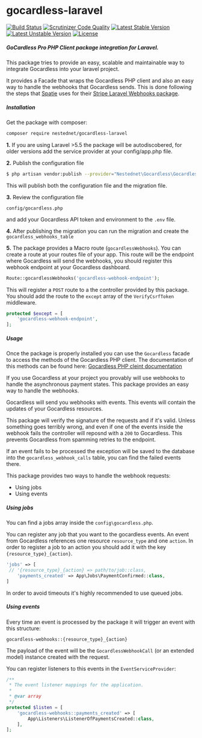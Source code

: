 # gocardless-laravel
[![Build Status](https://travis-ci.com/Nestednet/gocardless-laravel.svg?branch=master)](https://travis-ci.com/Nestednet/gocardless-laravel)
[![Scrutinizer Code Quality](https://scrutinizer-ci.com/g/Nestednet/gocardless-laravel/badges/quality-score.png?b=master)](https://scrutinizer-ci.com/g/Nestednet/gocardless-laravel/?branch=master)
[![Latest Stable Version](https://poser.pugx.org/nestednet/gocardless-laravel/v/stable)](https://packagist.org/packages/nestednet/gocardless-laravel)
[![Latest Unstable Version](https://poser.pugx.org/nestednet/gocardless-laravel/v/unstable)](https://packagist.org/packages/nestednet/gocardless-laravel)
[![License](https://poser.pugx.org/nestednet/gocardless-laravel/license)](https://packagist.org/packages/nestednet/gocardless-laravel)

##### GoCardless Pro PHP Client package integration for Laravel.

This package tries to provide an easy, scalable and maintainable way to integrate Gocardless into your laravel project.

It provides a Facade that wraps the Gocardless PHP client and also an easy way to handle the webhooks that Gocardless sends. This is done following the steps that [Spatie](https://spatie.be/opensource/php) uses for their [Stripe Laravel Webhooks package](https://github.com/spatie/laravel-stripe-webhooks).

##### Installation

Get the package with composer:

```bash
composer require nestednet/gocardless-laravel
```

**1.** If you are using Laravel >5.5 the package will be autodiscobered, for older versions add the service provider at your config/app.php file.

**2.** Publish the configuration file
```bash
$ php artisan vendor:publish --provider="Nestednet\Gocardless\GocardlessServiceProvider"
```
This will publish both the configuration file and the migration file.

**3.** Review the configuration file
```
config/gocardless.php
```
and add your Gocardless API token and environment to the `.env` file.

**4.** After publishing the migration you can run the migration and create the `gocardless_webhooks_table`

**5.** The package provides a Macro route (`gocardlessWebhooks`). You can create a route at your routes file of your app. This route will be the endpoint where Gocardless will send the webhooks, you should register this webhook endpoint at your Gocardless dashboard.

```php
Route::gocardlessWebhooks('gocardless-webhook-endpoint');
```

This will register a `POST` route to a the controller provided by this package. You should add the route to the `except` array of the `VerifyCsrfToken` middleware.

```php
protected $except = [
    'gocardless-webhook-endpoint',
];
```

##### Usage

Once the package is properly installed you can use the `Gocardless` facade to access the methods of the Gocardless PHP client. The documentation of this methods can be found here: [Gocardless PHP cleint documentation](https://github.com/gocardless/gocardless-pro-php)

If you use Gocardless at your project you provably will use webhooks to handle the asynchronous payment states. This package provides an easy way to handle the webhooks.

Gocardless will send you webhooks with events. This events will contain the updates of your Gocardless resources.

This package will verify the signature of the requests and if it's valid. Unless something goes terribly wrong, and even if one of the events inside the webhook fails the controller will reposnd with a `200` to Gocardless. This prevents Gocardless from spamming retries to the endpoint.

If an event fails to be processed the exception will be saved to the database into the `gocardless_webhook_calls` table, you can find the failed events there.

This package provides two ways to handle the webhook requests:

* Using jobs
* Using events

##### Using jobs
You can find a jobs array inside the `config\gocardless.php`. 

You can register any job that you want to the gocardless events. An event from Gocardless references one resource `resource_type` and one `action`. In order to register a job to an action you should add it with the key `{resource_type}_{action}`. 
```php
'jobs' => [
 // '{resource_type}_{action} => path/to/job::class,
    'payments_created' => App\Jobs\PaymentConfirmed::class,
]
```

In order to avoid timeouts it's highly recommended to use queued jobs.

##### Using events

Every time an event is processed by the package it will trigger an event with this structure: 

`gocardless-webhooks::{resource_type}_{action}`

The payload of the event will be the `GocardlessWebhookCall` (or an extended model) instance created with the request. 

You can register listeners to this events in the `EventServiceProvider`:

```php
/**
 * The event listener mappings for the application.
 *
 * @var array
 */
protected $listen = [
    'gocardless-webhooks::payments_created' => [
        App\Listeners\ListenerOfPaymentsCreated::class,
    ],
];
```

